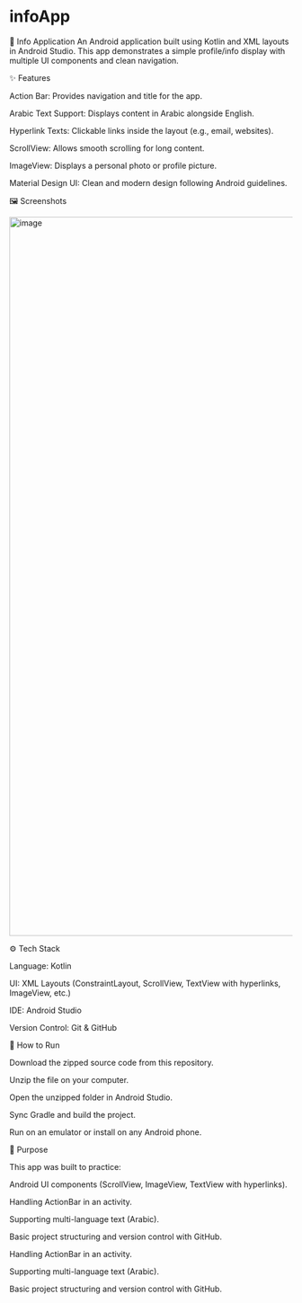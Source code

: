 # infoApp
📱 Info Application
An Android application built using Kotlin and XML layouts in Android Studio.
This app demonstrates a simple profile/info display with multiple UI components and clean navigation.

✨ Features

Action Bar: Provides navigation and title for the app.

Arabic Text Support: Displays content in Arabic alongside English.

Hyperlink Texts: Clickable links inside the layout (e.g., email, websites).

ScrollView: Allows smooth scrolling for long content.

ImageView: Displays a personal photo or profile picture.

Material Design UI: Clean and modern design following Android guidelines.

🖼️ Screenshots

<img width="573" height="1280" alt="image" src="https://github.com/user-attachments/assets/155545e4-258f-4e37-829e-57116d9569cd" />

⚙️ Tech Stack

Language: Kotlin

UI: XML Layouts (ConstraintLayout, ScrollView, TextView with hyperlinks, ImageView, etc.)

IDE: Android Studio

Version Control: Git & GitHub

📖 How to Run

Download the zipped source code from this repository.

Unzip the file on your computer.

Open the unzipped folder in Android Studio.

Sync Gradle and build the project.

Run on an emulator or install on any Android phone.

📌 Purpose

This app was built to practice:

Android UI components (ScrollView, ImageView, TextView with hyperlinks).

Handling ActionBar in an activity.

Supporting multi-language text (Arabic).

Basic project structuring and version control with GitHub.

Handling ActionBar in an activity.

Supporting multi-language text (Arabic).

Basic project structuring and version control with GitHub.
